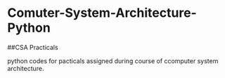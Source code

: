 # Comuter-System-Architecture-Python

##CSA Practicals

python codes for pacticals assigned during course of ccomputer system architecture.
